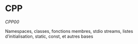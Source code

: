 # CPP
*CPP00*

Namespaces, classes, fonctions membres, stdio streams, listes d’initialisation, static, const, et autres bases
